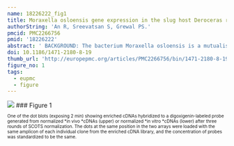 ```yaml
---
name: 18226222_fig1
title: Moraxella osloensis gene expression in the slug host Deroceras reticulatum.
authorString: 'An R, Sreevatsan S, Grewal PS.'
pmcid: PMC2266756
pmid: '18226222'
abstract: ' BACKGROUND: The bacterium Moraxella osloensis is a mutualistic symbiont of the slug-parasitic nematode Phasmarhabditis hermaphrodita. In nature, P. hermaphrodita vectors M. osloensis into the shell cavity of the slug host Deroceras reticulatum in which the bacteria multiply and kill the slug. As M. osloensis is the main killing agent, genes expressed by M. osloensis in the slug are likely to play important roles in virulence. Studies on pathogenic interactions between bacteria and lower order hosts are few, but such studies have the potential to shed light on the evolution of bacterial virulence. Therefore, we investigated such an interaction by determining gene expression of M. osloensis in its slug host D. reticulatum by selectively capturing transcribed sequences. RESULTS: Thirteen M. osloensis genes were identified to be up-regulated post infection in D. reticulatum. Compared to the in vitro expressed genes in the stationary phase, we found that genes of ubiquinone synthetase (ubiS) and acyl-coA synthetase (acs) were up-regulated in both D. reticulatum and stationary phase in vitro cultures, but the remaining 11 genes were exclusively expressed in D. reticulatum and are hence infection specific. Mutational analysis on genes of protein-disulfide isomerase (dsbC) and ubiS showed that the virulence of both mutants to slugs was markedly reduced and could be complemented. Further, compared to the growth rate of wild-type M. osloensis, the dsbC and ubiS mutants showed normal and reduced growth rate in vitro, respectively. CONCLUSION: We conclude that 11 out of the 13 up-regulated M. osloensis genes are infection specific. Distribution of these identified genes in various bacterial pathogens indicates that the virulence genes are conserved among different pathogen-host interactions. Mutagenesis, growth rate and virulence bioassays further confirmed that ubiS and dsbC genes play important roles in M. osloensis survival and virulence, respectively in D. reticulatum.'
doi: 10.1186/1471-2180-8-19
thumb_url: 'http://europepmc.org/articles/PMC2266756/bin/1471-2180-8-19-1.gif'
figure_no: 1
tags:
  - eupmc
  - figure
---
```

<img src='http://europepmc.org/articles/PMC2266756/bin/1471-2180-8-19-1.jpg' style='max-height: 300px'>
### Figure 1
<p style='font-size: 10px;'>One of the dot blots (exposing 2 min) showing enriched cDNAs hybridized to a digoxigenin-labeled probe generated from normalized *in vivo *cDNAs (upper) or normalized *in vitro *cDNAs (lower) after three rounds of SCOTS normalization. The dots at the same position in the two arrays were loaded with the same amplicon of each individual clone from the enriched cDNA library, and the concentration of probes was standardized to be the same.</p>